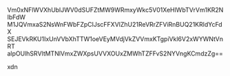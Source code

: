 Vm0xNFlWVXhUblJWV0dSUFZtMW9WRmxyWkc5V01XeHlWbTVrVm1KR2NIbFdW
M1JQVmxaS2NsWnFWbFZpClJscFFXVlZhU21ReVRrZFViRnBUQ21KRldYcFdX
SEJEVkRKU1IxUnVVbXhTTW1oeVEyMVdjVkZVVmxKTgpiVkl6V2xWYWNtVnRT
alpOUlhSRVltMTNlVmxZWXpsUVVXOUxZMWhTZFFvS2NYVngKCmdzZg==

xdn